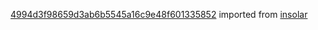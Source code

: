 [4994d3f98659d3ab6b5545a16c9e48f601335852](https://github.com/insolar/insolar/commit/4994d3f98659d3ab6b5545a16c9e48f601335852) imported from [insolar](https://github.com/insolar/insolar)
